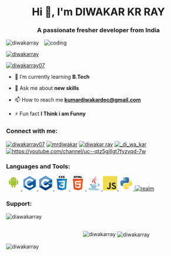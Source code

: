 <h1 align="center">Hi 👋, I'm DIWAKAR KR RAY</h1>
<h3 align="center">A passionate fresher developer from India</h3>
<img align="right" alt="coding" width="400" src="https://user-images.githubusercontent.com/55389276/140866485-8fb1c876-9a8f-4d6a-98dc-08c4981eaf70.gif">
<p align="left"> <img src="https://komarev.com/ghpvc/?username=diwakarray&label=Profile%20views&color=0e75b6&style=flat" alt="diwakarray" /> </p>

<p align="left"> <a href="https://github.com/ryo-ma/github-profile-trophy"><img src="https://github-profile-trophy.vercel.app/?username=diwakarray" alt="diwakarray" /></a> </p>

<p align="left"> <a href="https://twitter.com/diwakarray07" target="blank"><img src="https://img.shields.io/twitter/follow/diwakarray07?logo=twitter&style=for-the-badge" alt="diwakarray07" /></a> </p>

- 🌱 I’m currently learning **B.Tech**

- 💬 Ask me about **new skills**

- 📫 How to reach me **kumardiwakardec@gmail.com**

- ⚡ Fun fact **I Think i am Funny**

<h3 align="left">Connect with me:</h3>
<p align="left">
<a href="https://twitter.com/diwakarray07" target="blank"><img align="center" src="https://raw.githubusercontent.com/rahuldkjain/github-profile-readme-generator/master/src/images/icons/Social/twitter.svg" alt="diwakarray07" height="30" width="40" /></a>
<a href="https://linkedin.com/in/mrdiwakar" target="blank"><img align="center" src="https://raw.githubusercontent.com/rahuldkjain/github-profile-readme-generator/master/src/images/icons/Social/linked-in-alt.svg" alt="mrdiwakar" height="30" width="40" /></a>
<a href="https://www.facebook.com/diwakar.ray.146" target="blank"><img align="center" src="https://raw.githubusercontent.com/rahuldkjain/github-profile-readme-generator/master/src/images/icons/Social/facebook.svg" alt="diwakar ray" height="30" width="40" /></a>
<a href="https://instagram.com/_di_wa_kar" target="blank"><img align="center" src="https://raw.githubusercontent.com/rahuldkjain/github-profile-readme-generator/master/src/images/icons/Social/instagram.svg" alt="_di_wa_kar" height="30" width="40" /></a>
<a href="https://youtube.com/channel/UC--qTZ5giLlgt7fvZyqD-7w" target="blank"><img align="center" src="https://raw.githubusercontent.com/rahuldkjain/github-profile-readme-generator/master/src/images/icons/Social/youtube.svg" alt="https://youtube.com/channel/uc--qtz5gillgt7fvzyqd-7w" height="30" width="40" /></a>
</p>

<h3 align="left">Languages and Tools:</h3>
<p align="left"> <a href="https://developer.android.com" target="_blank" rel="noreferrer"> <img src="https://raw.githubusercontent.com/devicons/devicon/master/icons/android/android-original-wordmark.svg" alt="android" width="40" height="40"/> </a> <a href="https://www.cprogramming.com/" target="_blank" rel="noreferrer"> <img src="https://raw.githubusercontent.com/devicons/devicon/master/icons/c/c-original.svg" alt="c" width="40" height="40"/> </a> <a href="https://www.w3schools.com/cpp/" target="_blank" rel="noreferrer"> <img src="https://raw.githubusercontent.com/devicons/devicon/master/icons/cplusplus/cplusplus-original.svg" alt="cplusplus" width="40" height="40"/> </a> <a href="https://www.w3schools.com/css/" target="_blank" rel="noreferrer"> <img src="https://raw.githubusercontent.com/devicons/devicon/master/icons/css3/css3-original-wordmark.svg" alt="css3" width="40" height="40"/> </a> <a href="https://www.w3.org/html/" target="_blank" rel="noreferrer"> <img src="https://raw.githubusercontent.com/devicons/devicon/master/icons/html5/html5-original-wordmark.svg" alt="html5" width="40" height="40"/> </a> <a href="https://www.java.com" target="_blank" rel="noreferrer"> <img src="https://raw.githubusercontent.com/devicons/devicon/master/icons/java/java-original.svg" alt="java" width="40" height="40"/> </a> <a href="https://developer.mozilla.org/en-US/docs/Web/JavaScript" target="_blank" rel="noreferrer"> <img src="https://raw.githubusercontent.com/devicons/devicon/master/icons/javascript/javascript-original.svg" alt="javascript" width="40" height="40"/> </a> <a href="https://www.python.org" target="_blank" rel="noreferrer"> <img src="https://raw.githubusercontent.com/devicons/devicon/master/icons/python/python-original.svg" alt="python" width="40" height="40"/> </a> <a href="https://realm.io/" target="_blank" rel="noreferrer"> <img src="https://raw.githubusercontent.com/bestofjs/bestofjs-webui/8665e8c267a0215f3159df28b33c365198101df5/public/logos/realm.svg" alt="realm" width="40" height="40"/> </a> </p>

<h3 align="left">Support:</h3>
<p><a href="https://www.buymeacoffee.com/diawakarray"> <img align="left" src="https://cdn.buymeacoffee.com/buttons/v2/default-yellow.png" height="50" width="210" alt="diawakarray" /></a></p><br><br>

<p><img align="left" src="https://github-readme-stats.vercel.app/api/top-langs?username=diwakarray&show_icons=true&locale=en&layout=compact" alt="diwakarray" /></p>

<p>&nbsp;<img align="center" src="https://github-readme-stats.vercel.app/api?username=diwakarray&show_icons=true&locale=en" alt="diwakarray" /></p>

<p><img align="center" src="https://github-readme-streak-stats.herokuapp.com/?user=diwakarray&" alt="diwakarray" /></p>
